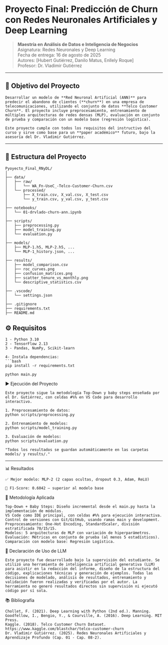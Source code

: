 # Proyecto Final: Predicción de Churn con Redes Neuronales Artificiales y Deep Learning

> **Maestría en Análisis de Datos e Inteligencia de Negocios**  
> Asignatura: Redes Neuronales y Deep Learning  
> Fecha de entrega: 16 de agosto de 2025  
> Autores: [Hubert Gutiérrez, Danilo Matus, Enllely Roque]  
> Profesor: Dr. Vladimir Gutiérrez  

---

## 🎯 Objetivo del Proyecto

    Desarrollar un modelo de **Red Neuronal Artificial (ANN)** para predecir el abandono de clientes (**churn**) en una empresa de telecomunicaciones, utilizando el conjunto de datos **Telco Customer Churn**. El proyecto incluye preprocesamiento, entrenamiento de múltiples arquitecturas de redes densas (MLP), evaluación en conjunto de prueba y comparación con un modelo base (regresión logística).

    Este proyecto cumple con todos los requisitos del instructivo del curso y sirve como base para un **paper académico** futuro, bajo la asesoría del Dr. Vladimir Gutiérrez.

---

## 📂 Estructura del Proyecto

    Pyoyecto_Final_RNyDL/
    │
    ├── data/
    │   ├── raw/
    │   │   └── WA_Fn-UseC_-Telco-Customer-Churn.csv
    │   └── processed/
    │       ├── X_train.csv, X_val.csv, X_test.csv
    │       └── y_train.csv, y_val.csv, y_test.csv
    │
    ├── notebooks/
    │   └── 01-drvlado-churn-ann.ipynb
    │
    ├── scripts/
    │   ├── preprocessing.py
    │   ├── model_training.py
    │   └── evaluation.py
    │
    ├── models/
    │   ├── MLP-1.h5, MLP-2.h5, ...
    │   └── MLP-1_history.json, ...
    │
    ├── results/
    │   ├── model_comparison.csv
    │   ├── roc_curves.png
    │   ├── confusion_matrices.png
    │   ├── scatter_tenure_vs_monthly.png
    │   └── descriptive_statistics.csv
    │
    ├── .vscode/
    │   └── settings.json
    │
    ├── .gitignore
    ├── requirements.txt
    ├── README.md
 

## ⚙️ Requisitos
    1 - Python 3.10
    2 - TensorFlow 2.13
    3 - Pandas, NumPy, Scikit-learn

    4- Instala dependencias:
    ```bash
    pip install -r requirements.txt

    python main.py
    
▶️ Ejecución del Proyecto 

    Este proyecto sigue la metodología Top-Down y baby steps enseñada por el Dr. Gutiérrez, con celdas #%% en VS Code para desarrollo interactivo. 

    1. Preprocesamiento de datos:
    python scripts/preprocessing.py

    2. Entrenamiento de modelos:
    python scripts/model_training.py

    3. Evaluación de modelos:
    python scripts/evaluation.py
    
    "Todos los resultados se guardan automáticamente en las carpetas models/ y results/."

--- 
 
 
📊 Resultados 
    
   
    ✅ Mejor modelo: MLP-2 (2 capas ocultas, dropout 0.3, Adam, ReLU)

    🎯 F1-Score: 0.6042 — superior al modelo base

🧠 Metodología Aplicada 

    Top-Down + Baby Steps: Diseño incremental desde el main.py hasta la implementación de módulos.
    VS Code como IDE principal, con celdas #%% para ejecución interactiva.
    Control de versiones con Git/GitHub, usando ramas main y development.
    Preprocesamiento: One-Hot Encoding, StandardScaler, división estratificada 70/15/15.
    Modelos: 5 arquitecturas de MLP con variación de hiperparámetros.
    Evaluación: Métricas en conjunto de prueba (al menos 5 estadísticos).
    Comparación con modelo base: Regresión Logística.
     

🤖 Declaración de Uso de LLM 

    Este proyecto fue desarrollado bajo la supervisión del estudiante. Se utilizó una herramienta de inteligencia artificial generativa (LLM) para asistir en la redacción del informe, diseño de la estructura del código, explicaciones técnicas y generación de ejemplos. Todas las decisiones de modelado, análisis de resultados, entrenamiento y validación fueron realizadas y verificadas por el autor. La herramienta no generó resultados directos sin supervisión ni ejecutó código por sí sola. 
     
📚 Bibliografía 

    Chollet, F. (2021). Deep Learning with Python (2nd ed.). Manning.
    Goodfellow, I., Bengio, Y., & Courville, A. (2016). Deep Learning. MIT Press.
    Kaggle. (2018). Telco Customer Churn Dataset. https://www.kaggle.com/blastchar/telco-customer-churn 
    Dr. Vladimir Gutiérrez. (2025). Redes Neuronales Artificiales y Aprendizaje Profundo (Cap. 01 - Cap. 08-2).
     
